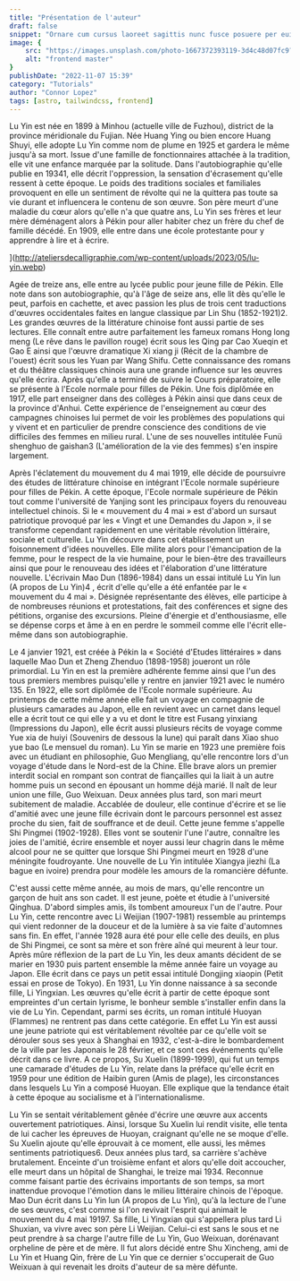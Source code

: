```yaml
---
title: "Présentation de l'auteur"
draft: false
snippet: "Ornare cum cursus laoreet sagittis nunc fusce posuere per euismod dis vehicula a, semper fames lacus maecenas dictumst pulvinar neque enim non potenti. Torquent hac sociosqu eleifend potenti."
image: {
    src: "https://images.unsplash.com/photo-1667372393119-3d4c48d07fc9?&fit=crop&w=430&h=240",
    alt: "frontend master"
}
publishDate: "2022-11-07 15:39"
category: "Tutorials"
author: "Connor Lopez"
tags: [astro, tailwindcss, frontend]
---
```



Lu Yin est née en 1899 à Minhou (actuelle ville de Fuzhou), district de la province méridionale du Fujian. Née Huang Ying ou bien encore Huang Shuyi, elle adopte Lu Yin comme nom de plume en 1925 et gardera le même jusqu'à sa mort. Issue d'une famille de fonctionnaires attachée à la tradition, elle vit une enfance marquée par la solitude. Dans l'autobiographie qu'elle publie en 19341, elle décrit l'oppression, la sensation d'écrasement qu'elle ressent à cette époque. Le poids des traditions sociales et familiales provoquent en elle un sentiment de révolte qui ne la quittera pas toute sa vie durant et influencera le contenu de son œuvre. Son père meurt d'une maladie du cœur alors qu'elle n'a que quatre ans, Lu Yin ses frères et leur mère déménagent alors à Pékin pour aller habiter chez un frère du chef de famille décédé. En 1909, elle entre dans une école protestante pour y apprendre à lire et à écrire.

[](lu-yin.webp)](http://ateliersdecalligraphie.com/wp-content/uploads/2023/05/lu-yin.webp)

Agée de treize ans, elle entre au lycée public pour jeune fille de Pékin. Elle note dans son autobiographie, qu'à l'âge de seize ans, elle lit dès qu'elle le peut, parfois en cachette, et avec passion les plus de trois cent traductions d'œuvres occidentales faites en langue classique par Lin Shu (1852-1921)2. Les grandes œuvres de la littérature chinoise font aussi partie de ses lectures. Elle connaît entre autre parfaitement les fameux romans Hong long meng (Le rêve dans le pavillon rouge) écrit sous les Qing par Cao Xueqin et Gao E ainsi que l'œuvre dramatique Xi xiang ji (Récit de la chambre de l'ouest) écrit sous les Yuan par Wang Shifu. Cette connaissance des romans et du théâtre classiques chinois aura une grande influence sur les œuvres qu'elle écrira. Après qu'elle a terminé de suivre le Cours préparatoire, elle se présente à l'Ecole normale pour filles de Pékin. Une fois diplômée en 1917, elle part enseigner dans des collèges à Pékin ainsi que dans ceux de la province d'Anhui. Cette expérience de l'enseignement au cœur des campagnes chinoises lui permet de voir les problèmes des populations qui y vivent et en particulier de prendre conscience des conditions de vie difficiles des femmes en milieu rural. L'une de ses nouvelles intitulée Funü shenghuo de gaishan3 (L'amélioration de la vie des femmes) s'en inspire largement.

Après l'éclatement du mouvement du 4 mai 1919, elle décide de poursuivre des études de littérature chinoise en intégrant l'Ecole normale supérieure pour filles de Pékin. A cette époque, l'Ecole normale supérieure de Pékin tout comme l'université de Yanjing sont les principaux foyers du renouveau intellectuel chinois. Si le « mouvement du 4 mai » est d'abord un sursaut patriotique provoqué par les « Vingt et une Demandes du Japon », il se transforme cependant rapidement en une véritable révolution littéraire, sociale et culturelle. Lu Yin découvre dans cet établissement un foisonnement d'idées nouvelles. Elle milite alors pour l'émancipation de la femme, pour le respect de la vie humaine, pour le bien-être des travailleurs ainsi que pour le renouveau des idées et l'élaboration d'une littérature nouvelle. L'écrivain Mao Dun (1896-1984) dans un essai intitulé Lu Yin lun (A propos de Lu Yin)4 , écrit d'elle qu'elle a été enfantée par le « mouvement du 4 mai ». Désignée représentante des élèves, elle participe à de nombreuses réunions et protestations, fait des conférences et signe des pétitions, organise des excursions. Pleine d'énergie et d'enthousiasme, elle se dépense corps et âme à en en perdre le sommeil comme elle l'écrit elle-même dans son autobiographie.

Le 4 janvier 1921, est créée à Pékin la « Société d'Etudes littéraires » dans laquelle Mao Dun et Zheng Zhenduo (1898-1958) joueront un rôle primordial. Lu Yin en est la première adhérente femme ainsi que l'un des tous premiers membres puisqu'elle y rentre en janvier 1921 avec le numéro 135. En 1922, elle sort diplômée de l'Ecole normale supérieure. Au printemps de cette même année elle fait un voyage en compagnie de plusieurs camarades au Japon, elle en revient avec un carnet dans lequel elle a écrit tout ce qui elle y a vu et dont le titre est Fusang yinxiang (Impressions du Japon), elle écrit aussi plusieurs récits de voyage comme Yue xia de huiyi (Souvenirs de dessous la lune) qui paraît dans Xiao shuo yue bao (Le mensuel du roman). Lu Yin se marie en 1923 une première fois avec un étudiant en philosophie, Guo Mengliang, qu'elle rencontre lors d'un voyage d'étude dans le Nord-est de la Chine. Elle brave alors un premier interdit social en rompant son contrat de fiançailles qui la liait à un autre homme puis un second en épousant un homme déjà marié. Il naît de leur union une fille, Guo Weixuan. Deux années plus tard, son mari meurt subitement de maladie. Accablée de douleur, elle continue d'écrire et se lie d'amitié avec une jeune fille écrivain dont le parcours personnel est assez proche du sien, fait de souffrance et de deuil. Cette jeune femme s'appelle Shi Pingmei (1902-1928). Elles vont se soutenir l'une l'autre, connaître les joies de l'amitié, écrire ensemble et noyer aussi leur chagrin dans le même alcool pour ne se quitter que lorsque Shi Pingmei meurt en 1928 d'une méningite foudroyante. Une nouvelle de Lu Yin intitulée Xiangya jiezhi (La bague en ivoire) prendra pour modèle les amours de la romancière défunte.

C'est aussi cette même année, au mois de mars, qu'elle rencontre un garçon de huit ans son cadet. Il est jeune, poète et étudie à l'université Qinghua. D'abord simples amis, ils tombent amoureux l'un de l'autre. Pour Lu Yin, cette rencontre avec Li Weijian (1907-1981) ressemble au printemps qui vient redonner de la douceur et de la lumière à sa vie faite d'automnes sans fin. En effet, l'année 1928 aura été pour elle celle des deuils, en plus de Shi Pingmei, ce sont sa mère et son frère aîné qui meurent à leur tour. Après mûre réflexion de la part de Lu Yin, les deux amants décident de se marier en 1930 puis partent ensemble la même année faire un voyage au Japon. Elle écrit dans ce pays un petit essai intitulé Dongjing xiaopin (Petit essai en prose de Tokyo). En 1931, Lu Yin donne naissance à sa seconde fille, Li Yingxian. Les œuvres qu'elle écrit à partir de cette époque sont empreintes d'un certain lyrisme, le bonheur semble s'installer enfin dans la vie de Lu Yin. Cependant, parmi ses écrits, un roman intitulé Huoyan (Flammes) ne rentrent pas dans cette catégorie. En effet Lu Yin est aussi une jeune patriote qui est véritablement révoltée par ce qu'elle voit se dérouler sous ses yeux à Shanghai en 1932, c'est-à-dire le bombardement de la ville par les Japonais le 28 février, et ce sont ces événements qu'elle décrit dans ce livre. A ce propos, Su Xuelin (1899-1999), qui fut un temps une camarade d'études de Lu Yin, relate dans la préface qu'elle écrit en 1959 pour une édition de Haibin guren (Amis de plage), les circonstances dans lesquels Lu Yin a composé Huoyan. Elle explique que la tendance était à cette époque au socialisme et à l'internationalisme.

Lu Yin se sentait véritablement gênée d'écrire une œuvre aux accents ouvertement patriotiques. Ainsi, lorsque Su Xuelin lui rendit visite, elle tenta de lui cacher les épreuves de Huoyan, craignant qu'elle ne se moque d'elle. Su Xuelin ajoute qu'elle éprouvait à ce moment, elle aussi, les mêmes sentiments patriotiques6. Deux années plus tard, sa carrière s'achève brutalement. Enceinte d'un troisième enfant et alors qu'elle doit accoucher, elle meurt dans un hôpital de Shanghai, le treize mai 1934. Reconnue comme faisant partie des écrivains importants de son temps, sa mort inattendue provoque l'émotion dans le milieu littéraire chinois de l'époque. Mao Dun écrit dans Lu Yin lun (A propos de Lu Yin), qu'à la lecture de l'une de ses œuvres, c'est comme si l'on revivait l'esprit qui animait le mouvement du 4 mai 19197. Sa fille, Li Yingxian qui s'appellera plus tard Li Shuxian, va vivre avec son père Li Weijian. Celui-ci est sans le sous et ne peut prendre à sa charge l'autre fille de Lu Yin, Guo Weixuan, dorénavant orpheline de père et de mère. Il fut alors décidé entre Shu Xincheng, ami de Lu Yin et Huang Qin, frère de Lu Yin que ce dernier s'occuperait de Guo Weixuan à qui revenait les droits d'auteur de sa mère défunte.
